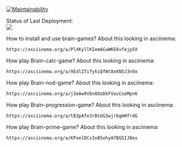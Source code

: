 [![Maintainability](https://api.codeclimate.com/v1/badges/b738643ac4d698aa6935/maintainability)](https://codeclimate.com/github/llss1989/frontend-project-lvl1/maintainability)

Status of Last Deployment:<br>
<img src="https://github.com/llss1989/frontend-project-lvl1/workflows/My-GitHubActions-Basics/badge.svg?branch=master"><br>

How to install and use brain-games? About this looking in asciinema:
    
    https://asciinema.org/a/PlXKyllKIemACwWKE6vfejp5X


How play Brain-calc-game? About this looking in asciinema:
    
    https://asciinema.org/a/9EdlZ7ifykiQfWt8sKN5J3n9x


How play Brain-nod-game? About this looking in asciinema:
    
    https://asciinema.org/a/j3eAw9Vbn8OoDkFVavCooMpn6


How play Brain-progression-game? About this looking in asciinema:
    
    https://asciinema.org/a/t83pAfe3rBsUG3wjrbgmHfrdG

How play Brain-prime-game? About this looking in asciinema:
    
    https://asciinema.org/a/KPxelDCs3vB5ehyA7BG5IJ8es



